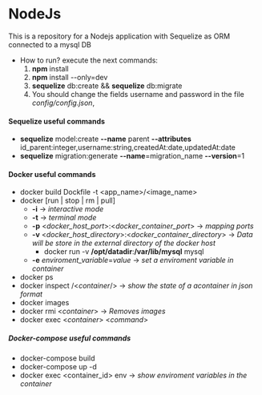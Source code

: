 # NodeJs
This is a repository for a Nodejs application with Sequelize as ORM connected to a mysql DB

- How to run? execute the next commands:
  1. __npm__ install
  2. __npm__ install --only=dev
  3. __sequelize__ db:create && __sequelize__ db:migrate
  4. You should change the fields username and password in the file *config/config.json*, 

#### Sequelize useful commands
- __sequelize__ model:create __--name__ parent __--attributes__ id_parent:integer,username:string,createdAt:date,updatedAt:date
- __sequelize__ migration:generate __--name__=migration_name __--version__=1

#### Docker useful commands
- docker build Dockfile -t \<app_name\>/<image_name\>
- docker [run | stop | rm | pull]
  - __-i__ &rarr; *interactive mode*
  - __-t__ &rarr; *terminal mode*
  - __-p__ \<*docker_host_port*\>:\<*docker_container_port*\> &rarr; *mapping ports*  
  - __-v__ \<*docker_host_directory*\>:\<*docker_container_directory*\> &rarr; *Data will be store in the external directory of the docker host*
    - docker run -v __/opt/datadir__:__/var/lib/mysql__ mysql
  - __-e__ *enviroment_variable*=*value* &rarr; *set a enviroment variable in container*
- docker ps
- docker inspect /<*container*/> &rarr; *show the state of a acontainer in json format*
- docker images
- docker rmi \<*container*\> &rarr; *Removes images*
- docker exec \<*container*\> \<*command*\> 
  
##### Docker-compose useful commands
-  docker-compose build
-  docker-compose up -d
-  docker exec \<container_id\> env &rarr; *show enviroment variables in the container*
